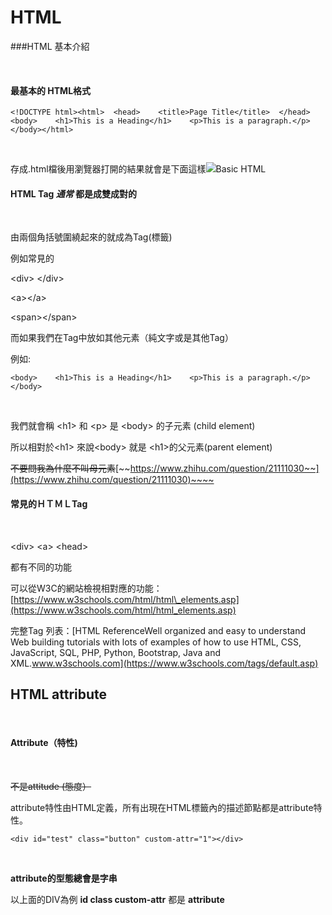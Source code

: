 # HTML

\#\#\#HTML 基本介紹

‌

#### 最基本的 HTML格式 <a id="zui-ji-ben-de-html-ge-shi"></a>

```text
<!DOCTYPE html><html>  <head>    <title>Page Title</title>  </head>​  <body>    <h1>This is a Heading</h1>    <p>This is a paragraph.</p>  </body></html>​
```

‌

存成.html檔後用瀏覽器打開的結果就會是下面這樣![](https://gblobscdn.gitbook.com/assets%2F-MECcvVVhu0QbPDq5qlH%2F-MECm_refIKQPwgN1JCY%2F-MECn-R91aGkbB-YUq-D%2F%E6%88%AA%E5%9C%96%202020-08-08%20%E4%B8%8B%E5%8D%887.18.12.png?alt=media&token=98b544a0-3c13-4c99-a7cd-d44496784509)Basic HTML‌

#### HTML Tag _**通常**_ 都是成雙成對的  <a id="html-tag-tong-chang-du-shi-cheng-shuang-cheng-dui-de"></a>

‌

由兩個角括號圍繞起來的就成為Tag\(標籤\)‌

例如常見的‌

&lt;div&gt; &lt;/div&gt;‌

&lt;a&gt;&lt;/a&gt;‌

&lt;span&gt;&lt;/span&gt;‌

而如果我們在Tag中放如其他元素（純文字或是其他Tag）‌

例如:

```text
<body>    <h1>This is a Heading</h1>    <p>This is a paragraph.</p></body>
```

‌

我們就會稱 &lt;h1&gt; 和 &lt;p&gt; 是 &lt;body&gt; 的子元素 \(child element\)‌

所以相對於&lt;h1&gt; 來說&lt;body&gt; 就是 &lt;h1&gt;的父元素\(parent element\)‌

~~不要問我為什麼不叫母元素~~[~~https://www.zhihu.com/question/21111030~~](https://www.zhihu.com/question/21111030)~~​~~‌

#### 常見的ＨＴＭＬTag <a id="chang-jian-de-tag"></a>

‌

&lt;div&gt; &lt;a&gt; &lt;head&gt;‌

都有不同的功能‌

可以從W3C的網站檢視相對應的功能：[https://www.w3schools.com/html/html\_elements.asp](https://www.w3schools.com/html/html_elements.asp)​‌

完整Tag 列表：[HTML ReferenceWell organized and easy to understand Web building tutorials with lots of examples of how to use HTML, CSS, JavaScript, SQL, PHP, Python, Bootstrap, Java and XML.www.w3schools.com](https://www.w3schools.com/tags/default.asp)‌

## HTML attribute <a id="html-attribute"></a>

‌

#### Attribute（特性\)  <a id="attribute-te-xing"></a>

‌

~~不是attitude \(態度）~~‌

attribute特性由HTML定義，所有出現在HTML標籤內的描述節點都是attribute特性。

```text
<div id="test" class="button" custom-attr="1"></div>
```

‌

**attribute的型態總會是字串**‌

以上面的DIV為例 **id class custom-attr** 都是 **attribute**

